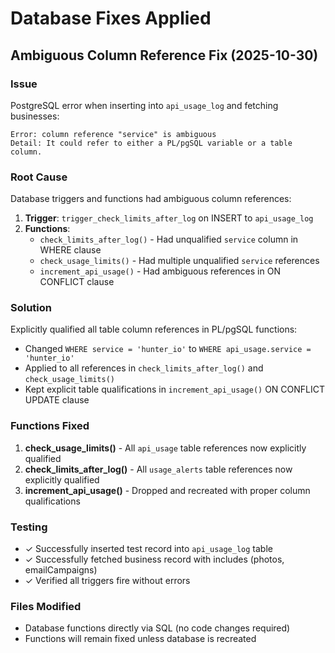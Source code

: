 # Database Fixes Applied

## Ambiguous Column Reference Fix (2025-10-30)

### Issue
PostgreSQL error when inserting into `api_usage_log` and fetching businesses:
```
Error: column reference "service" is ambiguous
Detail: It could refer to either a PL/pgSQL variable or a table column.
```

### Root Cause
Database triggers and functions had ambiguous column references:
1. **Trigger**: `trigger_check_limits_after_log` on INSERT to `api_usage_log`
2. **Functions**:
   - `check_limits_after_log()` - Had unqualified `service` column in WHERE clause
   - `check_usage_limits()` - Had multiple unqualified `service` references
   - `increment_api_usage()` - Had ambiguous references in ON CONFLICT clause

### Solution
Explicitly qualified all table column references in PL/pgSQL functions:
- Changed `WHERE service = 'hunter_io'` to `WHERE api_usage.service = 'hunter_io'`
- Applied to all references in `check_limits_after_log()` and `check_usage_limits()`
- Kept explicit table qualifications in `increment_api_usage()` ON CONFLICT UPDATE clause

### Functions Fixed
1. **check_usage_limits()** - All `api_usage` table references now explicitly qualified
2. **check_limits_after_log()** - All `usage_alerts` table references now explicitly qualified
3. **increment_api_usage()** - Dropped and recreated with proper column qualifications

### Testing
- ✓ Successfully inserted test record into `api_usage_log` table
- ✓ Successfully fetched business record with includes (photos, emailCampaigns)
- ✓ Verified all triggers fire without errors

### Files Modified
- Database functions directly via SQL (no code changes required)
- Functions will remain fixed unless database is recreated
